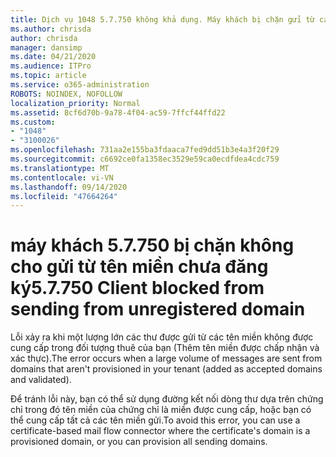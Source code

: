 ```yaml
---
title: Dịch vụ 1048 5.7.750 không khả dụng. Máy khách bị chặn gửi từ các tên miền chưa đăng ký
ms.author: chrisda
author: chrisda
manager: dansimp
ms.date: 04/21/2020
ms.audience: ITPro
ms.topic: article
ms.service: o365-administration
ROBOTS: NOINDEX, NOFOLLOW
localization_priority: Normal
ms.assetid: 8cf6d70b-9a78-4f04-ac59-7ffcf44ffd22
ms.custom:
- "1048"
- "3100026"
ms.openlocfilehash: 731aa2e155ba3fdaaca7fed9dd51b3e4a3f20f29
ms.sourcegitcommit: c6692ce0fa1358ec3529e59ca0ecdfdea4cdc759
ms.translationtype: MT
ms.contentlocale: vi-VN
ms.lasthandoff: 09/14/2020
ms.locfileid: "47664264"
---
```

# <a name="57750-client-blocked-from-sending-from-unregistered-domain"></a><span data-ttu-id="178cb-103">máy khách 5.7.750 bị chặn không cho gửi từ tên miền chưa đăng ký</span><span class="sxs-lookup"><span data-stu-id="178cb-103">5.7.750 Client blocked from sending from unregistered domain</span></span>

<span data-ttu-id="178cb-104">Lỗi xảy ra khi một lượng lớn các thư được gửi từ các tên miền không được cung cấp trong đối tượng thuê của bạn (Thêm tên miền được chấp nhận và xác thực).</span><span class="sxs-lookup"><span data-stu-id="178cb-104">The error occurs when a large volume of messages are sent from domains that aren't provisioned in your tenant (added as accepted domains and validated).</span></span>

<span data-ttu-id="178cb-105">Để tránh lỗi này, bạn có thể sử dụng đường kết nối dòng thư dựa trên chứng chỉ trong đó tên miền của chứng chỉ là miền được cung cấp, hoặc bạn có thể cung cấp tất cả các tên miền gửi.</span><span class="sxs-lookup"><span data-stu-id="178cb-105">To avoid this error, you can use a certificate-based mail flow connector where the certificate's domain is a provisioned domain, or you can provision all sending domains.</span></span>
